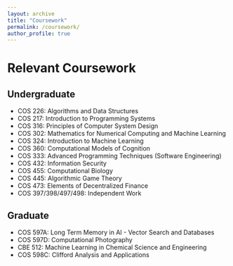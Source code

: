 ```yaml
---
layout: archive
title: "Coursework"
permalink: /coursework/
author_profile: true
---
```


# Relevant Coursework

## Undergraduate
- COS 226: Algorithms and Data Structures
- COS 217: Introduction to Programming Systems
- COS 316: Principles of Computer System Design
- COS 302: Mathematics for Numerical Computing and Machine Learning
- COS 324: Introduction to Machine Learning
- COS 360: Computational Models of Cognition
- COS 333: Advanced Programming Techniques (Software Engineering)
- COS 432: Information Security
- COS 455: Computational Biology
- COS 445: Algorithmic Game Theory
- COS 473: Elements of Decentralized Finance
- COS 397/398/497/498: Independent Work

## Graduate
- COS 597A: Long Term Memory in AI - Vector Search and Databases
- COS 597D: Computational Photography
- CBE 512: Machine Learning in Chemical Science and Engineering
- COS 598C: Clifford Analysis and Applications